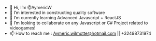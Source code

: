 - 👋 Hi, I’m @AymericW
- 👀 I’m interested in constructing quality software
- 🌱 I’m currently learning Advanced Javascript + ReactJS
- 💞️ I’m looking to collaborate on any Javascript or C# Project related to videogames!
- 📫 How to reach me : Aymeric.wilmotte@hotmail.com || +32498731974



<!---
AymericW/AymericW is a ✨ special ✨ repository because its `README.md` (this file) appears on your GitHub profile.
You can click the Preview link to take a look at your changes.
--->
